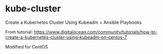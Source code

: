 # kube-cluster
Create a Kubernetes Cluster Using Kubeadm + Ansible Playbooks

From tutorial: https://www.digitalocean.com/community/tutorials/how-to-create-a-kubernetes-cluster-using-kubeadm-on-centos-7

Modified for CentOS 
